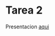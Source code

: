 # Tarea 2

Presentacion [aqui](https://docs.google.com/presentation/d/1MOMnV6FutURv5-lGO5GZEOQayDDstUCUrJfYNqXyGo8/edit?usp=sharing)
